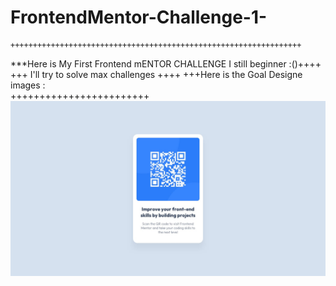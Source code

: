 # FrontendMentor-Challenge-1-
    +++++++++++++++++++++++++++++++++++++++++++++++++++++++++++++++++
  ***Here is My First Frontend mENTOR CHALLENGE I still beginner :()++++
  +++              I'll try to solve max challenges                 ++++
    +++Here is the Goal Designe images : <br>++++++++++++++++++++++++
<img src="./design/desktop-design.jpg"/>
